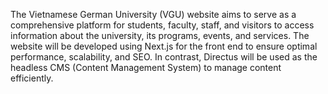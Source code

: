 The Vietnamese German University (VGU) website aims to serve as a comprehensive platform for students, faculty, staff, and visitors to access information about the university, its programs, events, and services. The website will be developed using Next.js for the front end to ensure optimal performance, scalability, and SEO. In contrast, Directus will be used as the headless CMS (Content Management System) to manage content efficiently.
